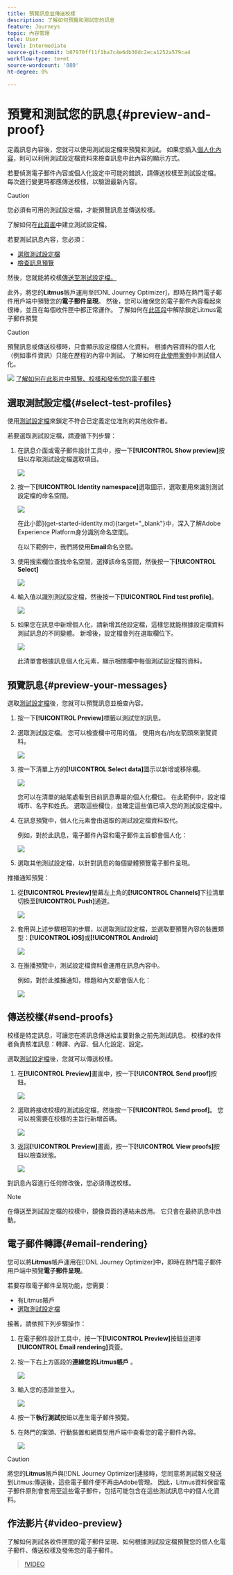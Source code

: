 ```yaml
---
title: 預覽訊息並傳送校樣
description: 了解如何預覽和測試您的訊息
feature: Journeys
topic: 內容管理
role: User
level: Intermediate
source-git-commit: b07970ff11f1ba7c4e6db30dc2eca1252a579ca4
workflow-type: tm+mt
source-wordcount: '880'
ht-degree: 0%

---
```


# 預覽和測試您的訊息{#preview-and-proof}

定義訊息內容後，您就可以使用測試設定檔來預覽和測試。 如果您插入[個人化內容](personalization/personalize.md)，則可以利用測試設定檔資料來檢查訊息中此內容的顯示方式。

若要偵測電子郵件內容或個人化設定中可能的錯誤，請傳送校樣至測試設定檔。 每次進行變更時都應傳送校樣，以驗證最新內容。

>[!CAUTION]
>
>您必須有可用的測試設定檔，才能預覽訊息並傳送校樣。
>
>了解如何在[此頁面](building-journeys/creating-test-profiles.md)中建立測試設定檔。

若要測試訊息內容，您必須：

* [選取測試設定檔](#select-test-profiles)
* [檢查訊息預覽](#preview-your-messages)

然後，您就能將校樣[傳送至測試設定檔。](#send-proofs)

此外，將您的&#x200B;**Litmus**&#x200B;帳戶運用至[!DNL Journey Optimizer]，即時在熱門電子郵件用戶端中預覽您的&#x200B;**電子郵件呈現**。 然後，您可以確保您的電子郵件內容看起來很棒，並且在每個收件匣中都正常運作。 了解如何在[此區段](#email-rendering)中解除鎖定Litmus電子郵件預覽

>[!CAUTION]
>
>預覽訊息或傳送校樣時，只會顯示設定檔個人化資料。 根據內容資料的個人化（例如事件資訊）只能在歷程的內容中測試。 了解如何在[此使用案例](personalization/personalization-use-case.md)中測試個人化。

![](assets/do-not-localize/how-to-video.png) [了解如何在此影片中預覽、校樣和發佈您的電子郵件](#video-preview)

## 選取測試設定檔{#select-test-profiles}

使用[測試設定檔](building-journeys/creating-test-profiles.md)來鎖定不符合已定義定位准則的其他收件者。

若要選取測試設定檔，請遵循下列步驟：

1. 在訊息介面或電子郵件設計工具中，按一下&#x200B;**[!UICONTROL Show preview]**&#x200B;按鈕以存取測試設定檔選取項目。

   ![](assets/email-preview-button.png)

1. 按一下&#x200B;**[!UICONTROL Identity namespace]**&#x200B;選取圖示，選取要用來識別測試設定檔的命名空間。

   ![](assets/previewselect-namespace.png)

   在此小節](get-started-identity.md){target=&quot;_blank&quot;}中，深入了解Adobe Experience Platform身分識別命名空間[。

   在以下範例中，我們將使用&#x200B;**Email**&#x200B;命名空間。

1. 使用搜索欄位查找命名空間，選擇該命名空間，然後按一下&#x200B;**[!UICONTROL Select]**

   ![](assets/preview-email-namespace.png)

1. 輸入值以識別測試設定檔，然後按一下&#x200B;**[!UICONTROL Find test profile]**。

   ![](assets/preview-identity-value.png)

1. 如果您在訊息中新增個人化，請新增其他設定檔，這樣您就能根據設定檔資料測試訊息的不同變體。 新增後，設定檔會列在選取欄位下。

   ![](assets/preview-profile-list.png)

   此清單會根據訊息個人化元素，顯示相關欄中每個測試設定檔的資料。

## 預覽訊息{#preview-your-messages}

選取[測試設定檔](#select-test-profiles)後，您就可以預覽訊息並檢查內容。

1. 按一下&#x200B;**[!UICONTROL Preview]**&#x200B;標籤以測試您的訊息。

1. 選取測試設定檔。 您可以檢查欄中可用的值。 使用向右/向左箭頭來瀏覽資料。

   ![](assets/preview-tab-select-profile.png)

1. 按一下清單上方的&#x200B;**[!UICONTROL Select data]**&#x200B;圖示以新增或移除欄。

   ![](assets/preview-select-data.png)

   您可以在清單的結尾處看到目前訊息專屬的個人化欄位。 在此範例中，設定檔城市、名字和姓氏。 選取這些欄位，並確定這些值已填入您的測試設定檔中。

1. 在訊息預覽中，個人化元素會由選取的測試設定檔資料取代。

   例如，對於此訊息，電子郵件內容和電子郵件主旨都會個人化：

   ![](assets/preview-test-profile.png)

1. 選取其他測試設定檔，以針對訊息的每個變體預覽電子郵件呈現。

推播通知預覽：

1. 從&#x200B;**[!UICONTROL Preview]**&#x200B;螢幕左上角的&#x200B;**[!UICONTROL Channels]**&#x200B;下拉清單切換至&#x200B;**[!UICONTROL Push]**&#x200B;通道。

   ![](assets/preview-select-channel.png)

1. 套用與上述步驟相同的步驟，以選取測試設定檔，並選取要預覽內容的裝置類型：**[!UICONTROL iOS]**&#x200B;或&#x200B;**[!UICONTROL Android]**

   ![](assets/preview-iOS.png)

1. 在推播預覽中，測試設定檔資料會運用在訊息內容中。

   例如，對於此推播通知，標題和內文都會個人化：

   ![](assets/preview-android.png)

## 傳送校樣{#send-proofs}

校樣是特定訊息，可讓您在將訊息傳送給主要對象之前先測試訊息。 校樣的收件者負責核准訊息：轉譯、內容、個人化設定、設定。

選取[測試設定檔](#select-test-profiles)後，您就可以傳送校樣。

1. 在&#x200B;**[!UICONTROL Preview]**&#x200B;畫面中，按一下&#x200B;**[!UICONTROL Send proof]**&#x200B;按鈕。

   ![](assets/send-proof-button.png)

1. 選取將接收校樣的測試設定檔，然後按一下&#x200B;**[!UICONTROL Send proof]**。 您可以視需要在校樣的主旨行新增首碼。

   ![](assets/send-proof-select.png)

1. 返回&#x200B;**[!UICONTROL Preview]**&#x200B;畫面，按一下&#x200B;**[!UICONTROL View proofs]**&#x200B;按鈕以檢查狀態。

   ![](assets/send-proof-view.png)

對訊息內容進行任何修改後，您必須傳送校樣。

>[!NOTE]
>
> 在傳送至測試設定檔的校樣中，鏡像頁面的連結未啟用。 它只會在最終訊息中啟動。

## 電子郵件轉譯{#email-rendering}

您可以將&#x200B;**Litmus**&#x200B;帳戶運用在[!DNL Journey Optimizer]中，即時在熱門電子郵件用戶端中預覽&#x200B;**電子郵件呈現**。

若要存取電子郵件呈現功能，您需要：

* 有Litmus賬戶
* [選取測試設定檔](#select-test-profiles)

接著，請依照下列步驟操作：

1. 在電子郵件設計工具中，按一下&#x200B;**[!UICONTROL Preview]**&#x200B;按鈕並選擇&#x200B;**[!UICONTROL Email rendering]**&#x200B;頁簽。

1. 按一下右上方區段的&#x200B;**連線您的Litmus帳戶** 。

   ![](assets/email-rendering-litmus.png)

1. 輸入您的憑證並登入。

   ![](assets/email-rendering-credentials.png)

1. 按一下&#x200B;**執行測試**&#x200B;按鈕以產生電子郵件預覽。

1. 在熱門的案頭、行動裝置和網頁型用戶端中查看您的電子郵件內容。

   ![](assets/email-rendering-previews.png)

>[!CAUTION]
>
>將您的&#x200B;**Litmus**&#x200B;帳戶與[!DNL Journey Optimizer]連接時，您同意將測試報文發送到Litmus:傳送後，這些電子郵件便不再由Adobe管理。 因此，Litmus資料保留電子郵件原則會套用至這些電子郵件，包括可能包含在這些測試訊息中的個人化資料。

## 作法影片{#video-preview}

了解如何測試各收件匣間的電子郵件呈現、如何根據測試設定檔預覽您的個人化電子郵件、傳送校樣及發佈您的電子郵件。

>[!VIDEO](https://video.tv.adobe.com/v/334239?quality=12)
